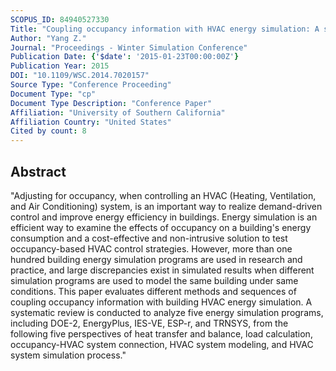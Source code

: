 ```yaml
---
SCOPUS_ID: 84940527330
Title: "Coupling occupancy information with HVAC energy simulation: A systematic review of simulation programs"
Author: "Yang Z."
Journal: "Proceedings - Winter Simulation Conference"
Publication Date: {'$date': '2015-01-23T00:00:00Z'}
Publication Year: 2015
DOI: "10.1109/WSC.2014.7020157"
Source Type: "Conference Proceeding"
Document Type: "cp"
Document Type Description: "Conference Paper"
Affiliation: "University of Southern California"
Affiliation Country: "United States"
Cited by count: 8
---
```


## Abstract
"Adjusting for occupancy, when controlling an HVAC (Heating, Ventilation, and Air Conditioning) system, is an important way to realize demand-driven control and improve energy efficiency in buildings. Energy simulation is an efficient way to examine the effects of occupancy on a building's energy consumption and a cost-effective and non-intrusive solution to test occupancy-based HVAC control strategies. However, more than one hundred building energy simulation programs are used in research and practice, and large discrepancies exist in simulated results when different simulation programs are used to model the same building under same conditions. This paper evaluates different methods and sequences of coupling occupancy information with building HVAC energy simulation. A systematic review is conducted to analyze five energy simulation programs, including DOE-2, EnergyPlus, IES-VE, ESP-r, and TRNSYS, from the following five perspectives of heat transfer and balance, load calculation, occupancy-HVAC system connection, HVAC system modeling, and HVAC system simulation process."
